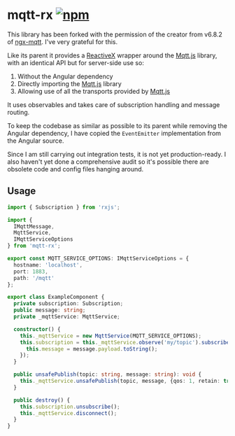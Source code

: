 # mqtt-rx  [![npm](https://img.shields.io/npm/v/mqtt-rx.svg)](https://www.npmjs.com/package/mqtt-rx) 

This library has been forked with the permission of the creator from v6.8.2 of  [ngx-mqtt](https://github.com/sclausen/ngx-mqtt). I've very grateful for this.

Like its parent it provides a [ReactiveX](http://reactivex.io/) wrapper around the [Mqtt.js](https://www.npmjs.com/package/mqtt) library, with an identical API but for server-side use so:
1. Without the Angular dependency
1. Directly importing the [Mqtt.js](https://www.npmjs.com/package/mqtt) library
1. Allowing use of all the transports provided by [Mqtt.js](https://www.npmjs.com/package/mqtt)

It uses observables and takes care of subscription handling and message routing.

To keep the codebase as similar as possible to its parent while removing the Angular dependency, I have copied the `EventEmitter` implementation from the Angular source.

Since I am still carrying out integration tests, it is not yet production-ready. I also haven't yet done a comprehensive audit so it's possible there are obsolete code and config files hanging around.

## Usage

```TypeScript
import { Subscription } from 'rxjs';

import {
  IMqttMessage,
  MqttService,
  IMqttServiceOptions
} from 'mqtt-rx';

export const MQTT_SERVICE_OPTIONS: IMqttServiceOptions = {
  hostname: 'localhost',
  port: 1883,
  path: '/mqtt'
};

export class ExampleComponent {
  private subscription: Subscription;
  public message: string;
  private _mqttService: MqttService;

  constructor() {
    this._mqttService = new MqttService(MQTT_SERVICE_OPTIONS);
    this.subscription = this._mqttService.observe('my/topic').subscribe((message: IMqttMessage) => {
      this.message = message.payload.toString();
    });
  }

  public unsafePublish(topic: string, message: string): void {
    this._mqttService.unsafePublish(topic, message, {qos: 1, retain: true});
  }

  public destroy() {
    this.subscription.unsubscribe();
    this._mqttService.disconnect();
  }
}
```